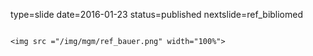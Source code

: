type=slide
date=2016-01-23
status=published
nextslide=ref_bibliomed
~~~~~~

<img src ="/img/mgm/ref_bauer.png" width="100%">
